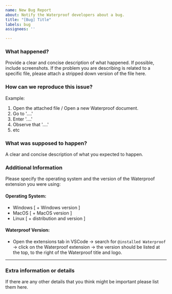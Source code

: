 ```yaml
---
name: New Bug Report
about: Notify the Waterproof developers about a bug.
title: "[Bug] Title"
labels: bug
assignees: ''

---
```


### What happened?
Provide a clear and concise description of what happened. If possible, include screenshots. If the problem you are describing is related to a specific file, please attach a stripped down version of the file here.

### How can we reproduce this issue?
Example:
1. Open the attached file / Open a new Waterproof document.
2. Go to '....'
3. Enter '....'
4. Observe that '....'
5. etc

### What was supposed to happen?
A clear and concise description of what you expected to happen.

### Additional Information
Please specify the operating system and the version of the Waterproof extension you were using:
#### Operating System: 
- Windows [ + Windows version ]
- MacOS [ + MacOS version ]
- Linux [ + distribution and version ]

#### Waterproof Version: 
- Open the extensions tab in VSCode -> search for `@installed Waterproof` -> click on the Waterproof extension -> the version should be listed at the top, to the right of the Waterproof title and logo.

--- 

### Extra information or details
If there are any other details that you think might be important please list them here.
